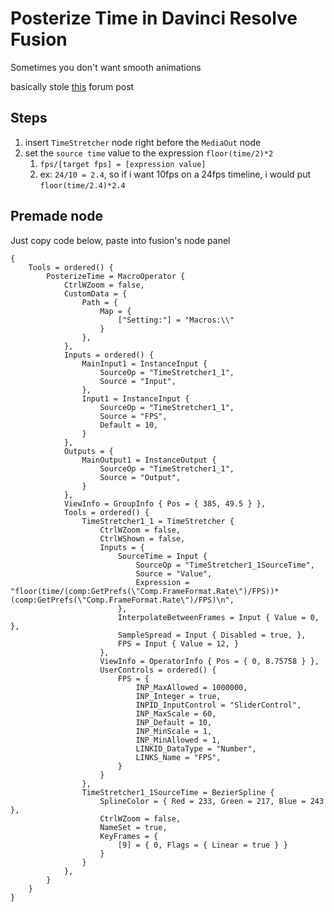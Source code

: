 # Posterize Time in Davinci Resolve Fusion
Sometimes you don't want smooth animations

basically stole [this](https://forum.blackmagicdesign.com/viewtopic.php?f=21&t=92658#p515531) forum post

## Steps
1. insert `TimeStretcher` node right before the `MediaOut` node
2. set the `source time` value to the expression `floor(time/2)*2`
    1. `fps/[target fps] = [expression value]`
    2. ex: `24/10 = 2.4`, so if i want 10fps on a 24fps timeline, i would put `floor(time/2.4)*2.4`

## Premade node
Just copy code below, paste into fusion's node panel
```
{
	Tools = ordered() {
		PosterizeTime = MacroOperator {
			CtrlWZoom = false,
			CustomData = {
				Path = {
					Map = {
						["Setting:"] = "Macros:\\"
					}
				},
			},
			Inputs = ordered() {
				MainInput1 = InstanceInput {
					SourceOp = "TimeStretcher1_1",
					Source = "Input",
				},
				Input1 = InstanceInput {
					SourceOp = "TimeStretcher1_1",
					Source = "FPS",
					Default = 10,
				}
			},
			Outputs = {
				MainOutput1 = InstanceOutput {
					SourceOp = "TimeStretcher1_1",
					Source = "Output",
				}
			},
			ViewInfo = GroupInfo { Pos = { 385, 49.5 } },
			Tools = ordered() {
				TimeStretcher1_1 = TimeStretcher {
					CtrlWZoom = false,
					CtrlWShown = false,
					Inputs = {
						SourceTime = Input {
							SourceOp = "TimeStretcher1_1SourceTime",
							Source = "Value",
							Expression = "floor(time/(comp:GetPrefs(\"Comp.FrameFormat.Rate\")/FPS))*(comp:GetPrefs(\"Comp.FrameFormat.Rate\")/FPS)\n",
						},
						InterpolateBetweenFrames = Input { Value = 0, },
						SampleSpread = Input { Disabled = true, },
						FPS = Input { Value = 12, }
					},
					ViewInfo = OperatorInfo { Pos = { 0, 8.75758 } },
					UserControls = ordered() {
						FPS = {
							INP_MaxAllowed = 1000000,
							INP_Integer = true,
							INPID_InputControl = "SliderControl",
							INP_MaxScale = 60,
							INP_Default = 10,
							INP_MinScale = 1,
							INP_MinAllowed = 1,
							LINKID_DataType = "Number",
							LINKS_Name = "FPS",
						}
					}
				},
				TimeStretcher1_1SourceTime = BezierSpline {
					SplineColor = { Red = 233, Green = 217, Blue = 243 },
					CtrlWZoom = false,
					NameSet = true,
					KeyFrames = {
						[9] = { 0, Flags = { Linear = true } }
					}
				}
			},
		}
	}
}
```
